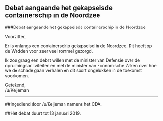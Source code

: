 ## Debat aangaande het gekapseisde containerschip in de Noordzee 
 
###Debat aangaande het gekapseisde containerschip in de Noordzee

Voorzitter,

Er is onlangs een containerschip gekapseisd in de Noordzee. Dit heeft op de Wadden voor zeer veel rommel gezorgd.

Ik zou graag een debat willen met de minister van Defensie over de opruimingsactiviteiten en met de minister van Economische Zaken over hoe we de schade gaan verhalen en dit soort ongelukken in de toekomst voorkomen.

Getekend,  
/u/Keijeman

---

##Ingediend door /u/Keijeman namens het CDA.

##Het debat duurt tot 13 januari 2019.